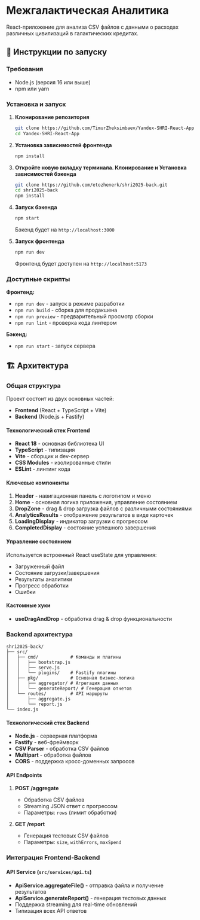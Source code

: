 # Межгалактическая Аналитика

React-приложение для анализа CSV файлов с данными о расходах различных цивилизаций в галактических кредитах.

## 🚀 Инструкции по запуску

### Требования
- Node.js (версия 16 или выше)
- npm или yarn

### Установка и запуск

1. **Клонирование репозитория**
   ```bash
   git clone https://github.com/TimurZheksimbaev/Yandex-SHRI-React-App.git
   cd Yandex-SHRI-React-App
   ```

2. **Установка зависимостей фронтенда**
   ```bash
   npm install
   ```

3. **Откройте новую вкладку терминала. Клонирование и Установка зависимостей бэкенда**
   ```bash
   git clone https://github.com/etozhenerk/shri2025-back.git
   cd shri2025-back
   npm install
   ```

4. **Запуск бэкенда**
   ```bash
   npm start
   ```
   Бэкенд будет на `http://localhost:3000`

5. **Запуск фронтенда**
   ```bash
   npm run dev
   ```
   Фронтенд будет доступен на `http://localhost:5173`

### Доступные скрипты

**Фронтенд:**
- `npm run dev` - запуск в режиме разработки
- `npm run build` - сборка для продакшена
- `npm run preview` - предварительный просмотр сборки
- `npm run lint` - проверка кода линтером

**Бэкенд:**
- `npm run start` - запуск сервера

## 🏗️ Архитектура

### Общая структура

Проект состоит из двух основных частей:
- **Frontend** (React + TypeScript + Vite)
- **Backend** (Node.js + Fastify)

#### Технологический стек Frontend

- **React 18** - основная библиотека UI
- **TypeScript** - типизация
- **Vite** - сборщик и dev-сервер
- **CSS Modules** - изолированные стили
- **ESLint** - линтинг кода

#### Ключевые компоненты

1. **Header** - навигационная панель с логотипом и меню
2. **Home** - основная логика приложения, управление состоянием
3. **DropZone** - drag & drop загрузка файлов с различными состояниями
4. **AnalyticsResults** - отображение результатов в виде карточек
5. **LoadingDisplay** - индикатор загрузки с прогрессом
6. **CompletedDisplay** - состояние успешного завершения

#### Управление состоянием

Используется встроенный React useState для управления:
- Загруженный файл
- Состояние загрузки/завершения
- Результаты аналитики
- Прогресс обработки
- Ошибки

#### Кастомные хуки

- **useDragAndDrop** - обработка drag & drop функциональности

### Backend архитектура

```
shri2025-back/
├── src/
│   ├── cmd/            # Команды и плагины
│   │   ├── bootstrap.js
│   │   ├── serve.js
│   │   └── plugins/    # Fastify плагины
│   ├── pkg/            # Основная бизнес-логика
│   │   ├── aggregator/ # Агрегация данных
│   │   └── generateReport/ # Генерация отчетов
│   └── routes/         # API маршруты
│       ├── aggregate.js
│       └── report.js
└── index.js
```

#### Технологический стек Backend

- **Node.js** - серверная платформа
- **Fastify** - веб-фреймворк
- **CSV Parser** - обработка CSV файлов
- **Multipart** - обработка файлов
- **CORS** - поддержка кросс-доменных запросов

#### API Endpoints

1. **POST /aggregate** 
   - Обработка CSV файлов
   - Streaming JSON ответ с прогрессом
   - Параметры: `rows` (лимит обработки)

2. **GET /report**
   - Генерация тестовых CSV файлов
   - Параметры: `size`, `withErrors`, `maxSpend`

### Интеграция Frontend-Backend

#### API Service (`src/services/api.ts`)

- **ApiService.aggregateFile()** - отправка файла и получение результатов
- **ApiService.generateReport()** - генерация тестовых данных
- Поддержка streaming для real-time обновлений
- Типизация всех API ответов
